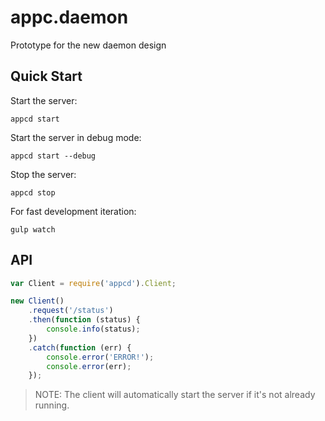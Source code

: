 # appc.daemon

Prototype for the new daemon design

## Quick Start

Start the server:

```
appcd start
```

Start the server in debug mode:

```
appcd start --debug
```

Stop the server:

```
appcd stop
```

For fast development iteration:

```
gulp watch
```

## API

```javascript
var Client = require('appcd').Client;

new Client()
	.request('/status')
	.then(function (status) {
		console.info(status);
	})
	.catch(function (err) {
		console.error('ERROR!');
		console.error(err);
	});
```

> NOTE: The client will automatically start the server if it's not already running.
